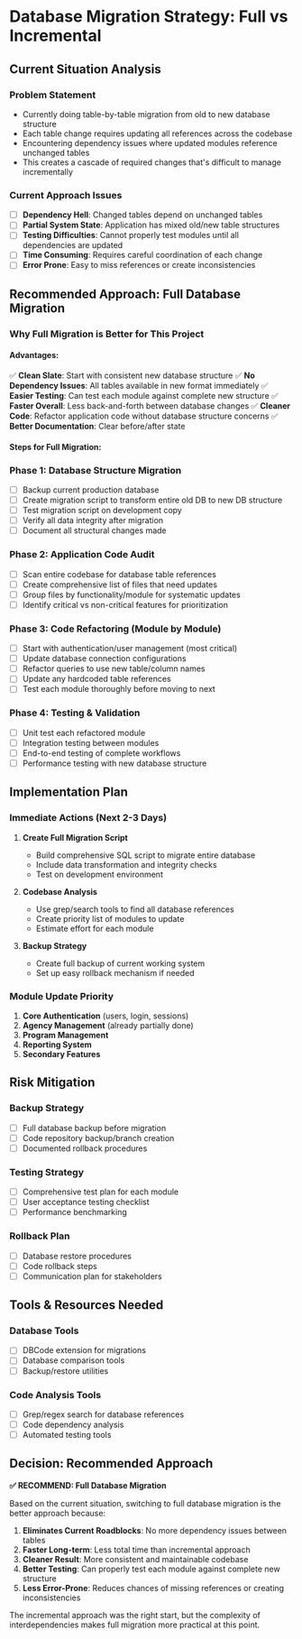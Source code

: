 # Database Migration Strategy: Full vs Incremental

## Current Situation Analysis

### Problem Statement
- Currently doing table-by-table migration from old to new database structure
- Each table change requires updating all references across the codebase
- Encountering dependency issues where updated modules reference unchanged tables
- This creates a cascade of required changes that's difficult to manage incrementally

### Current Approach Issues
- [ ] **Dependency Hell**: Changed tables depend on unchanged tables
- [ ] **Partial System State**: Application has mixed old/new table structures
- [ ] **Testing Difficulties**: Cannot properly test modules until all dependencies are updated
- [ ] **Time Consuming**: Requires careful coordination of each change
- [ ] **Error Prone**: Easy to miss references or create inconsistencies

## Recommended Approach: Full Database Migration

### Why Full Migration is Better for This Project

#### Advantages:
✅ **Clean Slate**: Start with consistent new database structure
✅ **No Dependency Issues**: All tables available in new format immediately
✅ **Easier Testing**: Can test each module against complete new structure
✅ **Faster Overall**: Less back-and-forth between database changes
✅ **Cleaner Code**: Refactor application code without database structure concerns
✅ **Better Documentation**: Clear before/after state

#### Steps for Full Migration:

### Phase 1: Database Structure Migration
- [ ] Backup current production database
- [ ] Create migration script to transform entire old DB to new DB structure
- [ ] Test migration script on development copy
- [ ] Verify all data integrity after migration
- [ ] Document all structural changes made

### Phase 2: Application Code Audit
- [ ] Scan entire codebase for database table references
- [ ] Create comprehensive list of files that need updates
- [ ] Group files by functionality/module for systematic updates
- [ ] Identify critical vs non-critical features for prioritization

### Phase 3: Code Refactoring (Module by Module)
- [ ] Start with authentication/user management (most critical)
- [ ] Update database connection configurations
- [ ] Refactor queries to use new table/column names
- [ ] Update any hardcoded table references
- [ ] Test each module thoroughly before moving to next

### Phase 4: Testing & Validation
- [ ] Unit test each refactored module
- [ ] Integration testing between modules
- [ ] End-to-end testing of complete workflows
- [ ] Performance testing with new database structure

## Implementation Plan

### Immediate Actions (Next 2-3 Days)
1. **Create Full Migration Script**
   - Build comprehensive SQL script to migrate entire database
   - Include data transformation and integrity checks
   - Test on development environment

2. **Codebase Analysis**
   - Use grep/search tools to find all database references
   - Create priority list of modules to update
   - Estimate effort for each module

3. **Backup Strategy**
   - Create full backup of current working system
   - Set up easy rollback mechanism if needed

### Module Update Priority
1. **Core Authentication** (users, login, sessions)
2. **Agency Management** (already partially done)
3. **Program Management**
4. **Reporting System**
5. **Secondary Features**

## Risk Mitigation

### Backup Strategy
- [ ] Full database backup before migration
- [ ] Code repository backup/branch creation
- [ ] Documented rollback procedures

### Testing Strategy
- [ ] Comprehensive test plan for each module
- [ ] User acceptance testing checklist
- [ ] Performance benchmarking

### Rollback Plan
- [ ] Database restore procedures
- [ ] Code rollback steps
- [ ] Communication plan for stakeholders

## Tools & Resources Needed

### Database Tools
- [ ] DBCode extension for migrations
- [ ] Database comparison tools
- [ ] Backup/restore utilities

### Code Analysis Tools
- [ ] Grep/regex search for database references
- [ ] Code dependency analysis
- [ ] Automated testing tools

## Decision: Recommended Approach

**✅ RECOMMEND: Full Database Migration**

Based on the current situation, switching to full database migration is the better approach because:

1. **Eliminates Current Roadblocks**: No more dependency issues between tables
2. **Faster Long-term**: Less total time than incremental approach
3. **Cleaner Result**: More consistent and maintainable codebase
4. **Better Testing**: Can properly test each module against complete new structure
5. **Less Error-Prone**: Reduces chances of missing references or creating inconsistencies

The incremental approach was the right start, but the complexity of interdependencies makes full migration more practical at this point.
